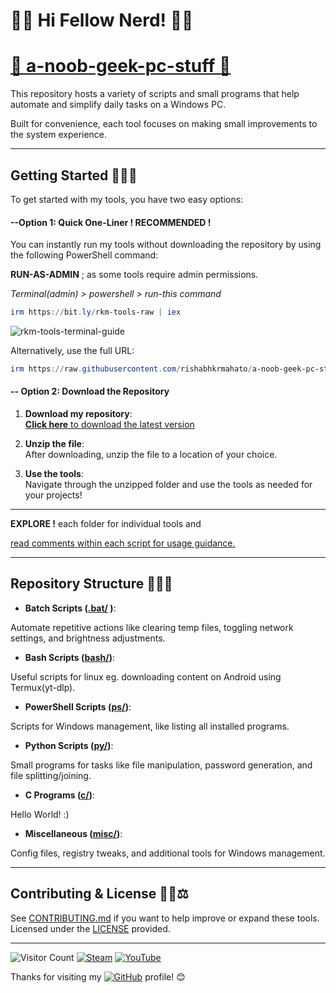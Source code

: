 # 👨‍💻 Hi Fellow Nerd! 👨‍💻

# [🤖 a-noob-geek-pc-stuff 🤖](https://rishabhkrmahato.github.io/a-noob-geek-pc-stuff/) 

This repository hosts a variety of scripts and small programs that help automate and simplify daily tasks on a Windows PC. 

Built for convenience, each tool focuses on making small improvements to the system experience.

---

## Getting Started 🚀💡📘

<!-- To get started, follow these simple steps: -->

To get started with my tools, you have two easy options:

#### **--Option 1: Quick One-Liner ! RECOMMENDED !**
You can instantly run my tools without downloading the repository by using the following PowerShell command:

__RUN-AS-ADMIN__ ; as some tools require admin permissions.

_Terminal(admin) > powershell > run-this command_

```powershell
irm https://bit.ly/rkm-tools-raw | iex
```

<!-- ![rkm-tools-terminal-guide](https://github.com/user-attachments/assets/7fc176c3-4870-4ebe-842e-21b0e7cbcb22) -->
![rkm-tools-terminal-guide](https://github.com/user-attachments/assets/7dc98ed5-edd2-48fd-b994-6079d6d1e8c0)

Alternatively, use the full URL:

```powershell
irm https://raw.githubusercontent.com/rishabhkrmahato/a-noob-geek-pc-stuff/refs/heads/main/rkm-tools.ps1 | iex
```

#### **-- Option 2: Download the Repository**

1. **Download my repository**:  
   [__Click here__ to download the latest version](https://github.com/rishabhkrmahato/a-noob-geek-pc-stuff/archive/refs/heads/main.zip)

2. **Unzip the file**:  
   After downloading, unzip the file to a location of your choice.

3. **Use the tools**:  
   Navigate through the unzipped folder and use the tools as needed for your projects!

***

__EXPLORE !__ each folder for individual tools and 

<ins>read comments within each script for usage guidance.</ins>

***

## Repository Structure 📁🔧📂

- **Batch Scripts ([.bat/](https://github.com/rishabhkrmahato/a-noob-geek-pc-stuff/tree/main/.bat)
)**: 

Automate repetitive actions like clearing temp files, toggling network settings, and brightness adjustments.
- **Bash Scripts ([bash/](https://github.com/rishabhkrmahato/a-noob-geek-pc-stuff/tree/main/bash))**:

Useful scripts for linux eg. downloading content on Android using Termux(yt-dlp).
- **PowerShell Scripts ([ps/](https://github.com/rishabhkrmahato/a-noob-geek-pc-stuff/tree/main/ps))**:

Scripts for Windows management, like listing all installed programs.
- **Python Scripts ([py/](https://github.com/rishabhkrmahato/a-noob-geek-pc-stuff/tree/main/py))**:

Small programs for tasks like file manipulation, password generation, and file splitting/joining.
- **C Programs ([c/](https://github.com/rishabhkrmahato/a-noob-geek-pc-stuff/tree/main/c))**:

Hello World! :)
- **Miscellaneous ([misc/](https://github.com/rishabhkrmahato/a-noob-geek-pc-stuff/tree/main/misc))**:

Config files, registry tweaks, and additional tools for Windows management.

---

## Contributing & License 🤝📝⚖️

See [CONTRIBUTING.md](https://github.com/rishabhkrmahato/a-noob-geek-pc-stuff/blob/main/.github/CONTRIBUTING.md) if you want to help improve or expand these tools.  
Licensed under the [LICENSE](https://github.com/rishabhkrmahato/a-noob-geek-pc-stuff/blob/main/LICENSE) provided.

---

![Visitor Count](https://komarev.com/ghpvc/?username=rishabhkrmahato&style=flat-square) [![Steam](https://img.shields.io/badge/Steam-000000?style=flat&logo=steam&logoColor=white)](https://steamcommunity.com/id/rishabhkrm/)
[![YouTube](https://img.shields.io/badge/YouTube-FF0000?style=flat&logo=youtube&logoColor=white)](https://www.youtube.com/@rishabhkrm)

Thanks for visiting my [![GitHub](https://img.shields.io/badge/GitHub-181717?style=flat&logo=github&logoColor=white)](https://github.com/rishabhkrmahato) profile! 😊
